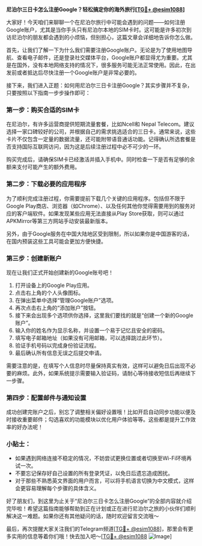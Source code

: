 **尼泊尔三日卡怎么注册Google？轻松搞定你的海外旅行[[TG💪+ @esim1088](https://t.me/s/esim1088)]**

大家好！今天咱们来聊聊一个在尼泊尔旅行中可能会遇到的问题——如何注册Google账户，尤其是当你手头只有尼泊尔本地的SIM卡时。这可能是许多初次到访尼泊尔的朋友都会遇到的小烦恼，但别担心，这篇文章会详细地告诉你怎么做。

首先，让我们了解一下为什么我们需要注册Google账户。无论是为了使用地图导航、查看电子邮件，还是登录社交媒体平台，Google账户都显得尤为重要。尤其是在国外，没有本地网络支持的情况下，很多服务可能无法正常使用。因此，在出发前或者抵达后尽快注册一个Google账户是非常必要的。

接下来，我们进入正题：如何用尼泊尔三日卡注册Google？其实步骤并不复杂，只要按照以下指南一步步操作即可：

### 第一步：购买合适的SIM卡
在尼泊尔，有许多运营商提供短期流量套餐，比如Ncell和 Nepal Telecom。建议选择一家口碑较好的公司，并根据自己的需求挑选适合的三日卡。通常来说，这些卡片不仅包含一定量的数据流量，还可能附带语音通话功能。记得确认所选套餐是否支持国际互联网访问，因为这是后续注册过程中必不可少的一环。

购买完成后，请确保SIM卡已经激活并插入手机中。同时检查一下是否有足够的余额来支付可能产生的额外费用。

### 第二步：下载必要的应用程序
为了顺利完成注册过程，你需要提前下载几个关键的应用程序。包括但不限于Google Play商店、浏览器（如Chrome）、以及任何其他你觉得需要用到的服务对应的客户端软件。如果发现某些应用无法直接从Play Store获取，则可以通过APKMirror等第三方网站手动安装最新版本。

另外，由于Google服务在中国大陆地区受到限制，所以如果你是中国游客的话，在国内预装这些工具可能会更加方便快捷。

### 第三步：创建新账户
现在让我们正式开始创建新的Google账号吧！

1. 打开设备上的Google Play应用。
2. 点击右上角的个人头像图标。
3. 在弹出菜单中选择“管理Google账户”选项。
4. 再次点击右上角的“添加账户”按钮。
5. 接下来会出现多个选项供你选择，这里我们要找的就是“创建一个新的Google账户”。
6. 输入你的姓名作为显示名称，并设置一个易于记忆且安全的密码。
7. 填写电子邮箱地址（如果没有可用邮箱，可以选择跳过此环节）。
8. 验证手机号码以完成身份验证流程。
9. 最后确认所有信息无误之后提交申请。

需要注意的是，在填写个人信息时尽量保持真实有效，这样可以避免日后出现不必要的麻烦。此外，如果系统提示需要输入验证码，请耐心等待接收短信后再继续下一步骤。

### 第四步：配置邮件与通知设置
成功创建完账户之后，别忘了调整相关偏好设置哦！比如开启自动同步功能以便及时接收重要邮件；勾选喜欢的功能模块以优化用户体验等等。这些都是提升工作效率的好办法呢！

### 小贴士：
- 如果遇到网络连接不稳定的情况，不妨尝试更换位置或者切换至Wi-Fi环境再试一次。
- 不要忘记保存好自己设置的所有登录凭证，以免日后遗忘造成困扰。
- 对于那些不熟悉英文界面的用户而言，可以将手机语言切换为中文模式，这样会更容易理解每个步骤的具体含义。

好了朋友们，到这里为止关于“尼泊尔三日卡怎么注册Google”的全部内容就介绍完毕啦！希望这篇指南能够帮助到正在计划或正在进行尼泊尔之旅的小伙伴们顺利解决这一难题。如果你还有其他疑问的话，随时欢迎留言交流哦～

最后，再次提醒大家关注我们的Telegram频道[[TG💪+ @esim1088](https://t.me/s/esim1088)]，那里会有更多实用的信息等着你们哦！快去加入吧～[[TG💪+ @esim1088](https://t.me/s/esim1088) ![Image](https://i.postimg.cc/4NQfJmqS/Snipaste-2025-05-13-00-14-12.png)]